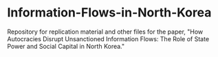 # Information-Flows-in-North-Korea

Repository for replication material and other files for the paper, "How Autocracies Disrupt Unsanctioned Information Flows: The Role of State Power and Social Capital in North Korea."

